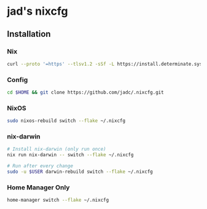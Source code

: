 # jad's nixcfg

## Installation

### Nix
```sh
curl --proto '=https' --tlsv1.2 -sSf -L https://install.determinate.systems/nix | sh -s -- install
```

### Config
```sh
cd $HOME && git clone https://github.com/jadc/.nixcfg.git
```

### NixOS
```sh
sudo nixos-rebuild switch --flake ~/.nixcfg
```

### nix-darwin
```sh
# Install nix-darwin (only run once)
nix run nix-darwin -- switch --flake ~/.nixcfg

# Run after every change
sudo -u $USER darwin-rebuild switch --flake ~/.nixcfg
```

### Home Manager Only
```sh
home-manager switch --flake ~/.nixcfg
```
